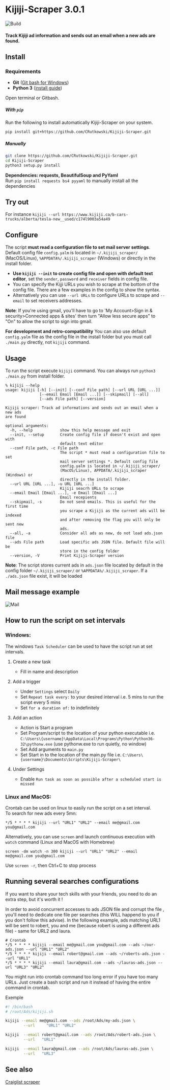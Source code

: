 # Kijiji-Scraper 3.0.1
![Build](https://github.com/CRutkowski/Kijiji-Scraper/workflows/Build/badge.svg?branch=master)  

#### Track Kijiji ad information and sends out an email when a new ads are found.

## Install
### Requirements
- **Git** ([Git bash for Windows](https://gitforwindows.org))
- **Python 3** ([install guide](https://realpython.com/installing-python/))

Open terminal or Gitbash.

##### With `pip`
   Run the following to install automatically Kijiji-Scraper on your system.
   ```bash
   pip install git+https://github.com/CRutkowski/Kijiji-Scraper.git
   ```
##### Manually
   ```bash
   git clone https://github.com/CRutkowski/Kijiji-Scraper.git
   cd Kijiji-Scraper
   python3 setup.py install
   ```
**Dependencies: requests, BeautifulSoup and PyYaml**  
Run `pip install requests bs4 pyyaml` to manually install all the dependencies
## Try out
For instance `kijiji --url https://www.kijiji.ca/b-cars-trucks/alberta/tesla-new__used/c174l9003a54a49`

## Configure
The script **must read a configuration file to set mail server settings**. Default config file `config.yalm` is located in `~/.kijiji_scraper/` (MacOS/Linux), `%APPDATA%/.kijiji_scraper` (Windows) or directly in the install folder.
 - **Use `kijiji --init` to create config file and open with default text editor**, set the `sender`, `password` and `receiver` fields in config file.
 - You can specify the Kijji URLs you wish to scrape at the bottom of the config file. There are a few examples in the config to show the syntax.  
 - Alternatively you can use `--url URLs` to configure URLs to scrape and `--email` to set receivers addresses.

**Note**: If you're using gmail, you'll have to go to 'My Account>Sign in & security>Connected apps & sites' then turn "Allow less secure apps" to "On" to allow the script to sign into gmail.

**For development and retro-compatibility** You can also use default `config.yalm` file as the config file in the install folder but you must call `./main.py` directly, not `kijiji` command. 

## Usage
 
 To run the script execute `kijiji` command. You can always run `python3 ./main.py` from install folder.

```
% kijiji --help           
usage: kijiji [-h] [--init] [--conf File path] [--url URL [URL ...]]
               [--email Email [Email ...]] [--skipmail] [--all]
               [--ads File path] [--version]

Kijiji scraper: Track ad informations and sends out an email when a new ads
are found

optional arguments:
  -h, --help            show this help message and exit
  --init, --setup       Create config file if doesn't exist and open with
                        default text editor
  --conf File path, -c File path
                        The script * must read a configuration file to set
                        mail server settings *. Default config file
                        config.yalm is located in ~/.kijiji_scraper/
                        (MacOS/Linux), APPDATA/.kijiji_scraper (Windows) or
                        directly in the install folder.
  --url URL [URL ...], -u URL [URL ...]
                        Kijiji seacrh URLs to scrape
  --email Email [Email ...], -e Email [Email ...]
                        Email recepients
  --skipmail, -s        Do not send emails. This is useful for the first time
                        you scrape a Kijiji as the current ads will be indexed
                        and after removing the flag you will only be sent new
                        ads.
  --all, -a             Consider all ads as new, do not load ads.json file
  --ads File path       Load specific ads JSON file. Default file will be
                        store in the config folder
  --version, -V         Print Kijiji-Scraper version
```

**Note**: The script stores current ads in `ads.json` file located by default in the config folder `~/.kijiji_scraper/` or `%APPDATA%/.kijiji_scraper`. If a `./ads.json` file exist, it will be loaded

## Mail message example
![Mail](/mail.png "Mail")

## How to run the script on set intervals

### Windows:

The windows `Task Scheduler` can be used to have the script run at set intervals.

1. Create a new task
   - Fill in name and description

2. Add a trigger
   - Under `Settings` select `Daily`
   - Set `Repeat task every:` to your desired interval i.e. 5 mins to run the script every 5 mins
   - Set `for a duration of:` to indefinitely
   
3. Add an action
   - Action is Start a program
   - Set Program/script to the location of your python executable i.e. `C:\Users\{username}\AppData\Local\Programs\Python\Python36-32\pythonw.exe` (use pythonw.exe to run quietly, no window)
   - Set Add arguments to `main.py`
   - Set Start in to the location of the main.py file i.e. `C:\Users\{username}\Documents\Scripts\Kijiji-Scraper\`
   
4. Under Settings
   - Enable `Run task as soon as possible after a scheduled start is missed`
   
   
### Linux and MacOS:
Crontab can be used on linux to easily run the script on a set interval.  
To search for new ads every 5mn: 
```
*/5 * * * * kijiji --url "URL1" "URL2" --email me@gmail.com you@gmail.com
```

Alternatively, you can use `screen` and launch continuous execution with `watch` command (Linux and MacOS with Homebrew)
```
screen -dm watch -n 300 kijiji --url "URL1" "URL2" --email me@gmail.com you@gmail.com
```

Use `screen -r`, then Ctrl+C to stop process

## Running several searches configurations

If you want to share your tech skills with your friends, you need to do an extra step, but it's worth it !  

In order to avoid concurrent accesses to ads JSON file and corrupt the file , you'll need to dedicate one file per searches (this WILL happend to you if you don't follow this advise). In the following example, ads matching URL1 will be sent to robert, you and me (because robert is using a different ads file) - same for URL2 and laura. 


```crontab
# Crontab
*/5 * * * * kijiji --email me@gmail.com you@gmail.com --ads ~/our-ads.json --url "URL1" "URL2" 
*/5 * * * * kijiji --email robert@gmail.com --ads ~/roberts-ads.json --url "URL1" 
*/5 * * * * kijiji --email laura@gmail.com --ads ~/lauras-ads.json --url "URL3" "URL2"
```

You might run into crontab command too long error if you have too many URLs. Just create a bash script and run it instead of having the entire command in crontab. 

Exemple
```bash
#! /bin/bash
# /root/Ads/kijiji.sh

kijiji --email me@gmail.com --ads /root/Ads/my-ads.json \
        --url     "URL1" "URL2"

kijiji  --email robert@gmail.com --ads /root/Ads/robert-ads.json \
        --url   "URL1"

kijiji  --email laura@gmail.com --ads /root/Ads/lauras-ads.json \
        --url   "URL3"
```

## See also
[Craiglist scraper](https://github.com/bth5032/CLscraper)